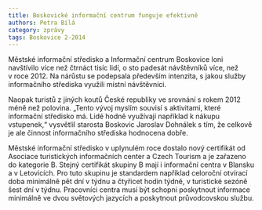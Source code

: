 ```yaml
---
title: Boskovické informační centrum funguje efektivně
authors: Petra Bílá
category: zprávy
tags: Boskovice 2-2014
---
```


Městské informační středisko a Informační centrum Boskovice loni navštívilo více než čtrnáct tisíc lidí, o sto padesát návštěvníků více, než v roce 2012. Na nárůstu se podepsala především intenzita, s jakou služby informačního střediska využili místní návštěvníci.

Naopak turistů z jiných koutů České republiky ve srovnání s rokem 2012 méně než polovina. „Tento vývoj myslím souvisí s aktivitami, které informační středisko má. Lidé hodně využívají například k nákupu vstupenek,“ vysvětlil starosta Boskovic Jaroslav Dohnálek s tím, že celkově je ale činnost informačního střediska hodnocena dobře.

Městské informační středisko v uplynulém roce dostalo nový certifikát od Asociace turistických informačních center a Czech Tourism a je zařazeno do kategorie B. Stejný certifikát skupiny B mají i informační centra v Blansku a v Letovicích. Pro tuto skupinu je standardem například celoroční otvírací doba minimálně pět dní v týdnu a čtyřicet hodin týdně, v turistické sezóně šest dní v týdnu. Pracovníci centra musí být schopni poskytnout informace minimálně ve dvou světových jazycích a poskytnout průvodcovskou službu.
